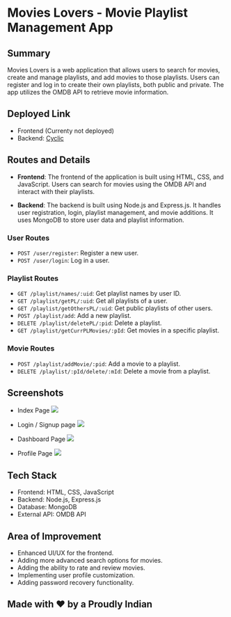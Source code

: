 # Movies Lovers - Movie Playlist Management App

## Summary

Movies Lovers is a web application that allows users to search for movies, create and manage playlists, and add movies to those playlists. Users can register and log in to create their own playlists, both public and private. The app utilizes the OMDB API to retrieve movie information.

## Deployed Link
- Frontend (Currenty not deployed)
- Backend: [Cyclic](https://shy-gray-butterfly-sock.cyclic.app/)

## Routes and Details

- **Frontend**: The frontend of the application is built using HTML, CSS, and JavaScript. Users can search for movies using the OMDB API and interact with their playlists.

- **Backend**: The backend is built using Node.js and Express.js. It handles user registration, login, playlist management, and movie additions. It uses MongoDB to store user data and playlist information.

### User Routes

- `POST /user/register`: Register a new user.
- `POST /user/login`: Log in a user.

### Playlist Routes

- `GET /playlist/names/:uid`: Get playlist names by user ID.
- `GET /playlist/getPL/:uid`: Get all playlists of a user.
- `GET /playlist/getOthersPL/:uid`: Get public playlists of other users.
- `POST /playlist/add`: Add a new playlist.
- `DELETE /playlist/deletePL/:pid`: Delete a playlist.
- `GET /playlist/getCurrPLMovies/:pId`: Get movies in a specific playlist.

### Movie Routes

- `POST /playlist/addMovie/:pid`: Add a movie to a playlist.
- `DELETE /playlist/:pId/delete/:mId`: Delete a movie from a playlist.

## Screenshots 
- Index Page
![](https://github.com/sumit9235/lean-run-8778/assets/119393513/3e811484-3e40-44b2-9065-4660d8d23ed5)

- Login / Signup page
  ![](https://github.com/sumit9235/lean-run-8778/assets/119393513/8f0b28b0-dbb6-4e4b-b843-c2a16162c05b)

- Dashboard Page
  ![](https://github.com/sumit9235/lean-run-8778/assets/119393513/4fab4fb4-4ef8-46da-a732-ada684884826)

- Profile Page
  ![](https://github.com/sumit9235/lean-run-8778/assets/119393513/257e692d-77bb-4fc5-8ea7-d5fd42a92cd0)




## Tech Stack

- Frontend: HTML, CSS, JavaScript
- Backend: Node.js, Express.js
- Database: MongoDB
- External API: OMDB API

## Area of Improvement

- Enhanced UI/UX for the frontend.
- Adding more advanced search options for movies.
- Adding the ability to rate and review movies.
- Implementing user profile customization.
- Adding password recovery functionality.

## Made with ❤️ by a Proudly Indian

